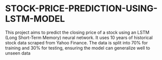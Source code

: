 # STOCK-PRICE-PREDICTION-USING-LSTM-MODEL
This project aims to predict the closing price of a stock using an LSTM (Long Short-Term Memory) neural network. It uses 10 years of historical stock data scraped from Yahoo Finance. The data is split into 70% for training and 30% for testing, ensuring the model can generalize well to unseen data

